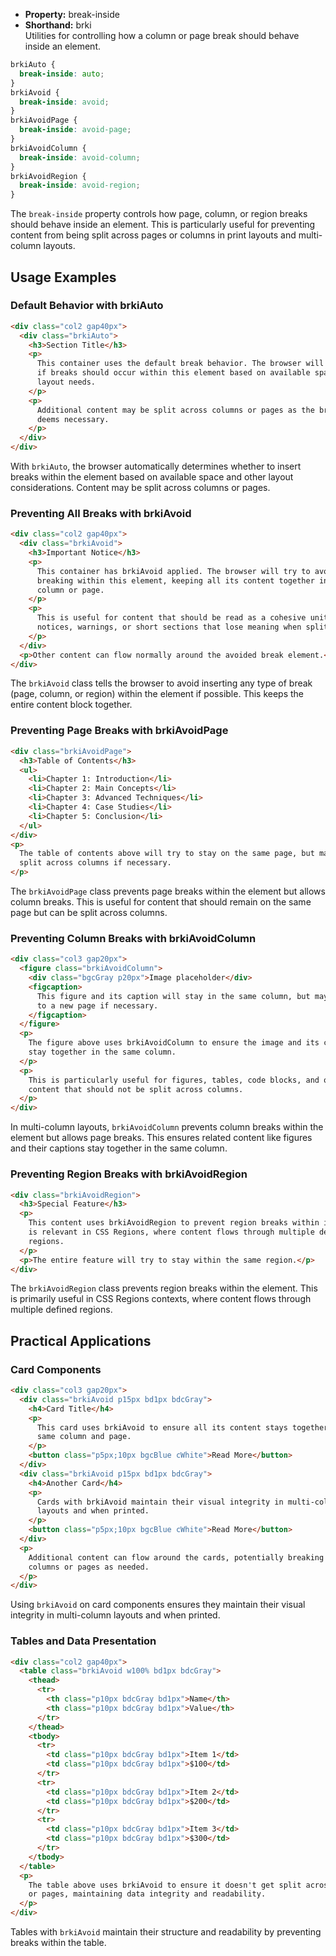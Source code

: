 - **Property:** break-inside
- **Shorthand:** brki  
  Utilities for controlling how a column or page break should behave inside an element.

```css
brkiAuto {
  break-inside: auto;
}
brkiAvoid {
  break-inside: avoid;
}
brkiAvoidPage {
  break-inside: avoid-page;
}
brkiAvoidColumn {
  break-inside: avoid-column;
}
brkiAvoidRegion {
  break-inside: avoid-region;
}
```

The `break-inside` property controls how page, column, or region breaks should behave inside an element. This is particularly useful for preventing content from being split across pages or columns in print layouts and multi-column layouts.

## Usage Examples

### Default Behavior with brkiAuto

```html
<div class="col2 gap40px">
  <div class="brkiAuto">
    <h3>Section Title</h3>
    <p>
      This container uses the default break behavior. The browser will determine
      if breaks should occur within this element based on available space and
      layout needs.
    </p>
    <p>
      Additional content may be split across columns or pages as the browser
      deems necessary.
    </p>
  </div>
</div>
```

With `brkiAuto`, the browser automatically determines whether to insert breaks within the element based on available space and other layout considerations. Content may be split across columns or pages.

### Preventing All Breaks with brkiAvoid

```html
<div class="col2 gap40px">
  <div class="brkiAvoid">
    <h3>Important Notice</h3>
    <p>
      This container has brkiAvoid applied. The browser will try to avoid
      breaking within this element, keeping all its content together in the same
      column or page.
    </p>
    <p>
      This is useful for content that should be read as a cohesive unit, such as
      notices, warnings, or short sections that lose meaning when split.
    </p>
  </div>
  <p>Other content can flow normally around the avoided break element.</p>
</div>
```

The `brkiAvoid` class tells the browser to avoid inserting any type of break (page, column, or region) within the element if possible. This keeps the entire content block together.

### Preventing Page Breaks with brkiAvoidPage

```html
<div class="brkiAvoidPage">
  <h3>Table of Contents</h3>
  <ul>
    <li>Chapter 1: Introduction</li>
    <li>Chapter 2: Main Concepts</li>
    <li>Chapter 3: Advanced Techniques</li>
    <li>Chapter 4: Case Studies</li>
    <li>Chapter 5: Conclusion</li>
  </ul>
</div>
<p>
  The table of contents above will try to stay on the same page, but may be
  split across columns if necessary.
</p>
```

The `brkiAvoidPage` class prevents page breaks within the element but allows column breaks. This is useful for content that should remain on the same page but can be split across columns.

### Preventing Column Breaks with brkiAvoidColumn

```html
<div class="col3 gap20px">
  <figure class="brkiAvoidColumn">
    <div class="bgcGray p20px">Image placeholder</div>
    <figcaption>
      This figure and its caption will stay in the same column, but may be moved
      to a new page if necessary.
    </figcaption>
  </figure>
  <p>
    The figure above uses brkiAvoidColumn to ensure the image and its caption
    stay together in the same column.
  </p>
  <p>
    This is particularly useful for figures, tables, code blocks, and other
    content that should not be split across columns.
  </p>
</div>
```

In multi-column layouts, `brkiAvoidColumn` prevents column breaks within the element but allows page breaks. This ensures related content like figures and their captions stay together in the same column.

### Preventing Region Breaks with brkiAvoidRegion

```html
<div class="brkiAvoidRegion">
  <h3>Special Feature</h3>
  <p>
    This content uses brkiAvoidRegion to prevent region breaks within it. This
    is relevant in CSS Regions, where content flows through multiple defined
    regions.
  </p>
  <p>The entire feature will try to stay within the same region.</p>
</div>
```

The `brkiAvoidRegion` class prevents region breaks within the element. This is primarily useful in CSS Regions contexts, where content flows through multiple defined regions.

## Practical Applications

### Card Components

```html
<div class="col3 gap20px">
  <div class="brkiAvoid p15px bd1px bdcGray">
    <h4>Card Title</h4>
    <p>
      This card uses brkiAvoid to ensure all its content stays together in the
      same column and page.
    </p>
    <button class="p5px;10px bgcBlue cWhite">Read More</button>
  </div>
  <div class="brkiAvoid p15px bd1px bdcGray">
    <h4>Another Card</h4>
    <p>
      Cards with brkiAvoid maintain their visual integrity in multi-column
      layouts and when printed.
    </p>
    <button class="p5px;10px bgcBlue cWhite">Read More</button>
  </div>
  <p>
    Additional content can flow around the cards, potentially breaking across
    columns or pages as needed.
  </p>
</div>
```

Using `brkiAvoid` on card components ensures they maintain their visual integrity in multi-column layouts and when printed.

### Tables and Data Presentation

```html
<div class="col2 gap40px">
  <table class="brkiAvoid w100% bd1px bdcGray">
    <thead>
      <tr>
        <th class="p10px bdcGray bd1px">Name</th>
        <th class="p10px bdcGray bd1px">Value</th>
      </tr>
    </thead>
    <tbody>
      <tr>
        <td class="p10px bdcGray bd1px">Item 1</td>
        <td class="p10px bdcGray bd1px">$100</td>
      </tr>
      <tr>
        <td class="p10px bdcGray bd1px">Item 2</td>
        <td class="p10px bdcGray bd1px">$200</td>
      </tr>
      <tr>
        <td class="p10px bdcGray bd1px">Item 3</td>
        <td class="p10px bdcGray bd1px">$300</td>
      </tr>
    </tbody>
  </table>
  <p>
    The table above uses brkiAvoid to ensure it doesn't get split across columns
    or pages, maintaining data integrity and readability.
  </p>
</div>
```

Tables with `brkiAvoid` maintain their structure and readability by preventing breaks within the table.
